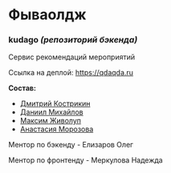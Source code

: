 # Фываолдж

### kudago *(репозиторий бэкенда)*

Сервис рекомендаций мероприятий

Ссылка на деплой: https://qdaqda.ru

**Состав:**

* [Дмитрий Кострикин](https://github.com/DimaKostrikin)
* [Даниил Михайлов](https://github.com/MeHighLove)
* [Максим Живолуп](https://github.com/PurpleLime)
* [Анастасия Морозова](https://github.com/moroz-matros)

Ментор по бэкенду - Елизаров Олег

Ментор по фронтенду - Меркулова Надежда
